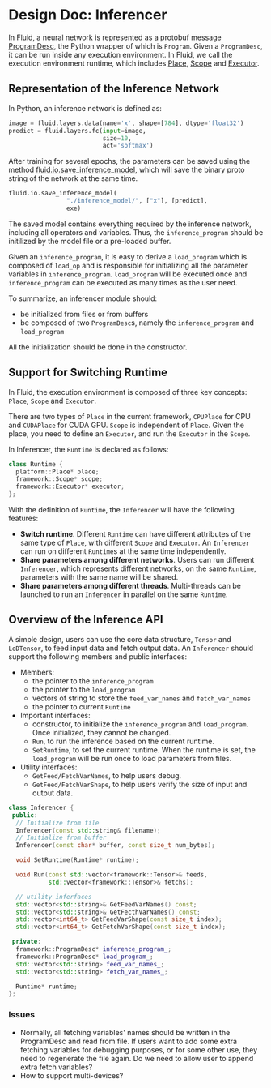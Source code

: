 # Design Doc: Inferencer

In Fluid, a neural network is represented as a protobuf message [ProgramDesc](https://github.com/PaddlePaddle/Paddle/blob/develop/doc/design/program.md), the Python wrapper of which is `Program`.
Given a `ProgramDesc`, it can be run inside any execution environment.
In Fluid, we call the execution environment runtime, which includes [Place](https://github.com/PaddlePaddle/Paddle/blob/develop/paddle/platform/place.h), [Scope](https://github.com/PaddlePaddle/Paddle/blob/develop/doc/design/scope.md) and [Executor](https://github.com/PaddlePaddle/Paddle/blob/develop/doc/design/executor.md).

## Representation of the Inference Network

In Python, an inference network is defined as:

```python
image = fluid.layers.data(name='x', shape=[784], dtype='float32')
predict = fluid.layers.fc(input=image,
                          size=10,
                          act='softmax')
```

After training for several epochs, the parameters can be saved using the method [fluid.io.save_inference_model](https://github.com/PaddlePaddle/Paddle/blob/develop/python/paddle/v2/fluid/io.py#L165), which will save the binary proto string of the network at the same time.
```python
fluid.io.save_inference_model(
                "./inference_model/", ["x"], [predict],
                exe)
```

The saved model contains everything required by the inference network, including all operators and variables. Thus, the `inference_program` should be initilized by the model file or a pre-loaded buffer.

Given an `inference_program`, it is easy to derive a `load_program` which is composed of `load_op` and is responsible for initializing all the parameter variables in `inference_program`. `load_program` will be executed once and `inference_program` can be executed as many times as the user need.

To summarize, an inferencer module should:
- be initialized from files or from buffers
- be composed of two `ProgramDesc`s, namely the `inference_program` and  `load_program`

All the initialization should be done in the constructor.

## Support for Switching Runtime

In Fluid, the execution environment is composed of three key concepts: `Place`, `Scope` and `Executor`.

There are two types of `Place` in the current framework, `CPUPlace` for CPU and `CUDAPlace` for CUDA GPU. `Scope` is independent of `Place`. Given the place, you need to define an `Executor`, and run the `Executor` in the `Scope`.

In Inferencer, the `Runtime` is declared as follows:

```c++
class Runtime {
  platform::Place* place;
  framework::Scope* scope;
  framework::Executor* executor;
};
```

With the definition of `Runtime`, the `Inferencer` will have the following features:
- **Switch runtime**. Different `Runtime` can have different attributes of the same type of `Place`, with different `Scope` and `Executor`. An `Inferencer` can run on different `Runtime`s at the same time independently.
- **Share parameters among different networks**. Users can run different `Inferencer`, which represents different networks, on the same `Runtime`, parameters with the same name will be shared.
- **Share parameters among different threads**. Multi-threads can be launched to run an `Inferencer` in parallel on the same `Runtime`.

## Overview of the Inference API

A simple design, users can use the core data structure, `Tensor` and `LoDTensor`, to feed input data and fetch output data.
An `Inferencer` should support the following members and public interfaces:
- Members:
  - the pointer to the `inference_program`
  - the pointer to the `load_program`
  - vectors of string to store the `feed_var_names` and `fetch_var_names`
  - the pointer to current `Runtime`
- Important interfaces:
  - constructor, to initialize the `inference_program` and `load_program`. Once initialized, they cannot be changed.
  - `Run`, to run the inference based on the current runtime. 
  - `SetRuntime`, to set the current runtime. When the runtime is set, the `load_program` will be run once to load parameters from files. 
- Utility interfaces:
  - `GetFeed/FetchVarNames`, to help users debug.
  - `GetFeed/FetchVarShape`, to help users verify the size of input and output data.

```c++
class Inferencer {
 public:
  // Initialize from file
  Inferencer(const std::string& filename);
  // Initialize from buffer
  Inferencer(const char* buffer, const size_t num_bytes);

  void SetRuntime(Runtime* runtime);

  void Run(const std::vector<framework::Tensor>& feeds,
           std::vector<framework::Tensor>& fetchs);

  // utility inferfaces
  std::vector<std::string>& GetFeedVarNames() const;
  std::vector<std::string>& GetFecthVarNames() const;
  std::vector<int64_t> GetFeedVarShape(const size_t index);
  std::vector<int64_t> GetFetchVarShape(const size_t index);

 private:
  framework::ProgramDesc* inference_program_;
  framework::ProgramDesc* load_program_;
  std::vector<std::string> feed_var_names_;
  std::vector<std::string> fetch_var_names_;

  Runtime* runtime;
};
```

### Issues

- Normally, all fetching variables' names should be written in the ProgramDesc and read from file. If users want to add some extra fetching variables for debugging purposes, or for some other use, they need to regenerate the file again. Do we need to allow user to append extra fetch variables?
- How to support multi-devices?

